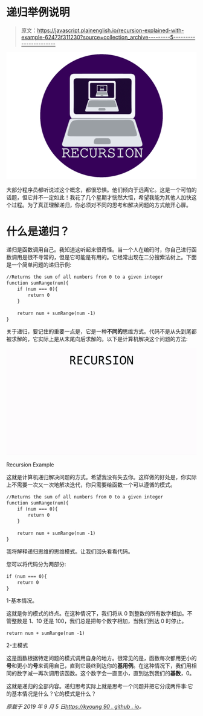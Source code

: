 # 递归举例说明

> 原文：<https://javascript.plainenglish.io/recursion-explained-with-example-62473f311230?source=collection_archive---------5----------------------->

![](img/88985db7cc687d518f28c2c83fc4cac3.png)

大部分程序员都听说过这个概念，都很恐惧。他们倾向于远离它。这是一个可怕的话题，但它并不一定如此！我花了几个星期才恍然大悟，希望我能为其他人加快这个过程。为了真正理解递归，你必须对不同的思考和解决问题的方式敞开心扉。

# 什么是递归？

递归是函数调用自己。我知道这听起来很奇怪。当一个人在编码时，你自己进行函数调用是很不寻常的，但是它可能是有用的。它经常出现在二分搜索法树上。下面是一个简单问题的递归示例:

```
//Returns the sum of all numbers from 0 to a given integer
function sumRange(num){
    if (num === 0){
        return 0
    }

    return num + sumRange(num -1)
}
```

关于递归，要记住的重要一点是，它是一种**不同的**思维方式。代码不是从头到尾都被求解的，它实际上是从末尾向后求解的。以下是计算机解决这个问题的方法:

![](img/90e0ce26f22da861ec5ecda78b05cca8.png)

Recursion Example

这就是计算机递归解决问题的方式。希望我没有失去你。这样做的好处是，你实际上不需要一次又一次地解决迭代，你只需要给函数一个可以遵循的模式。

```
//Returns the sum of all numbers from 0 to a given integer
function sumRange(num){
    if (num === 0){
        return 0
    }

    return num + sumRange(num -1)
}
```

我将解释递归思维的思维模式。让我们回头看看代码。

您可以将代码分为两部分:

```
if (num === 0){
    return 0
}
```

1-基本情况。

这就是你的模式的终点。在这种情况下，我们将从 0 到整数的所有数字相加。不管整数是 1、10 还是 100，我们总是把每个数字相加，当我们到达 0 时停止。

```
return num + sumRange(num -1)
```

2-主模式

这是函数根据特定问题的模式调用自身的地方。很常见的是，函数每次都用更小的**号**和更小的**号**来调用自己，直到它最终到达你的**基用例**。在这种情况下，我们用相同的数字减一再次调用该函数。这个数字会一直变小，直到达到我们的**基数**，0。

这就是递归的全部内容。递归思考实际上就是思考一个问题并把它分成两件事:它的基本情况是什么？它的模式是什么？

*原载于 2019 年 9 月 5 日*[*https://kyoung 90 . github . io*](https://kyoung90.github.io/recursion_explained_with_example)*。*